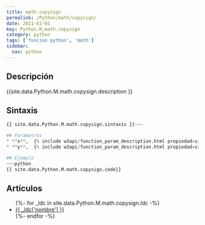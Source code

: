 ```yaml
---
title: math.copysign
permalink: /Python/math/copysign/
date: 2021-01-01
key: Python.M.math.copysign
category: python
tags: ['funcion python', 'math']
sidebar: 
  nav: python
---
```


## Descripción
{{site.data.Python.M.math.copysign.description }}

## Sintaxis
~~~python
{{ site.data.Python.M.math.copysign.sintaxis }}~~~

## Parámetros
* **x**,  {% include w3api/function_param_description.html propiedad=site.data.Python.M.math.copysign valor="x" %}
* **y**,  {% include w3api/function_param_description.html propiedad=site.data.Python.M.math.copysign valor="y" %}

## Ejemplo
~~~python
{{ site.data.Python.M.math.copysign.code}}
~~~

## Artículos
<ul>
{%- for _ldc in site.data.Python.M.math.copysign.ldc -%}
   <li>
       <a href="{{_ldc['url'] }}">{{ _ldc['nombre'] }}</a>
   </li>
{%- endfor -%}
</ul>
